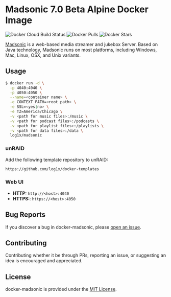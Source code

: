 # Madsonic 7.0 Beta Alpine Docker Image

![Docker Cloud Build Status](https://img.shields.io/docker/cloud/build/log1x/madsonic?style=flat-square)
![Docker Pulls](https://img.shields.io/docker/pulls/log1x/madsonic?style=flat-square)
![Docker Stars](https://img.shields.io/docker/stars/log1x/madsonic?style=flat-square)

[Madsonic](http://beta.madsonic.org/pages/index.jsp) is a web-based media streamer and jukebox Server. Based on Java technology, Madsonic runs on most platforms, including Windows, Mac, Linux, OSX, and Unix variants.

## Usage

```bash
$ docker run -d \
  -p 4040:4040 \
  -p 4050:4050 \
  --name=<container name> \
  -e CONTEXT_PATH=<root path> \
  -e SSL=<yes|no> \
  -e TZ=America/Chicago \
  -v <path for music files>:/music \
  -v <path for podcast files>:/podcasts \
  -v <path for playlist files>:/playlists \
  -v <path for data files>:/data \
  log1x/madsonic
```

### unRAID

Add the following template repository to unRAID:

```sh
https://github.com/log1x/docker-templates
```

### Web UI

- **HTTP:** `http://<host>:4040`
- **HTTPS:**: `https://<host>:4050`

## Bug Reports

If you discover a bug in docker-madsonic, please [open an issue](https://github.com/log1x/docker-madsonic/issues).

## Contributing

Contributing whether it be through PRs, reporting an issue, or suggesting an idea is encouraged and appreciated.

## License

docker-madsonic is provided under the [MIT License](https://github.com/log1x/docker-madsonic/blob/master/LICENSE.md).
